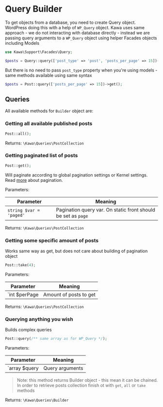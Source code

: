 # Query Builder

To get objects from a database, you need to create Query object. WordPress doing this with a help of `WP_Query` object. Kawa uses same approach - we do not interacting with database directly - instead we are passing query arguments to a `WP_Query` object using helper Facades objects including Models

```php
use Kawa\Support\Facades\Query;

$posts = Query::query(['post_type' => 'post', 'posts_per_page' => 15])->get();
```

But there is no need to pass `post_type` property when you're using models - same methods available using same syntax

```php
$posts = Post::query(['posts_per_page' => 15])->get();
```

## Queries

All available methods for `Builder` object are:

### Getting all available published posts

```php
Post::all();
```

Returns: `\Kawa\Queries\PostCollection`

### Getting paginated list of posts

```php
Post::get();
```

Will paginate according to global pagination settings or Kernel settings. Read [more](/front-end/pagination.md) about pagination.

Parameters:

| Parameter | Meaning |
| --- | --- |
| `string $var = 'paged'` | Pagination query var. On static front should be set as `page` |

Returns: `\Kawa\Queries\PostCollection`

### Getting some specific amount of posts

Works same way as get, but does not care about building of pagination object

```php
Post::take(4);
```

Parameters:

| Parameter | Meaning |
| --- | --- |
| `int $perPage | Amount of posts to get |

Returns: `\Kawa\Queries\PostCollection`

### Querying anything you wish

Builds complex queries

```php
Post::query(/** same array as for WP_Query */);
```

Parameters:

| Parameter | Meaning |
| --- | --- |
| `array $query | Query arguments |

> Note: this method returns Builder object - this mean it can be chained. In order to retrieve posts collection finish ot with `get`, `all` or `take` methods

Returns: `\Kawa\Queries\Builder`
